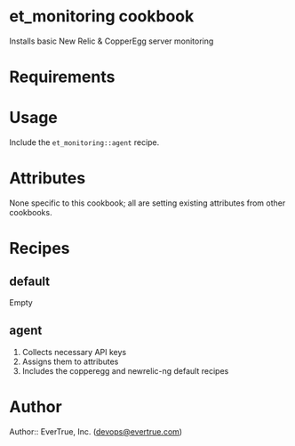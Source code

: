 # et_monitoring cookbook

Installs basic New Relic & CopperEgg server monitoring

# Requirements

# Usage

Include the `et_monitoring::agent` recipe.

# Attributes

None specific to this cookbook; all are setting existing attributes from other cookbooks.

# Recipes

## default

Empty

## agent

1. Collects necessary API keys
2. Assigns them to attributes
3. Includes the copperegg and newrelic-ng default recipes

# Author

Author:: EverTrue, Inc. (<devops@evertrue.com>)
